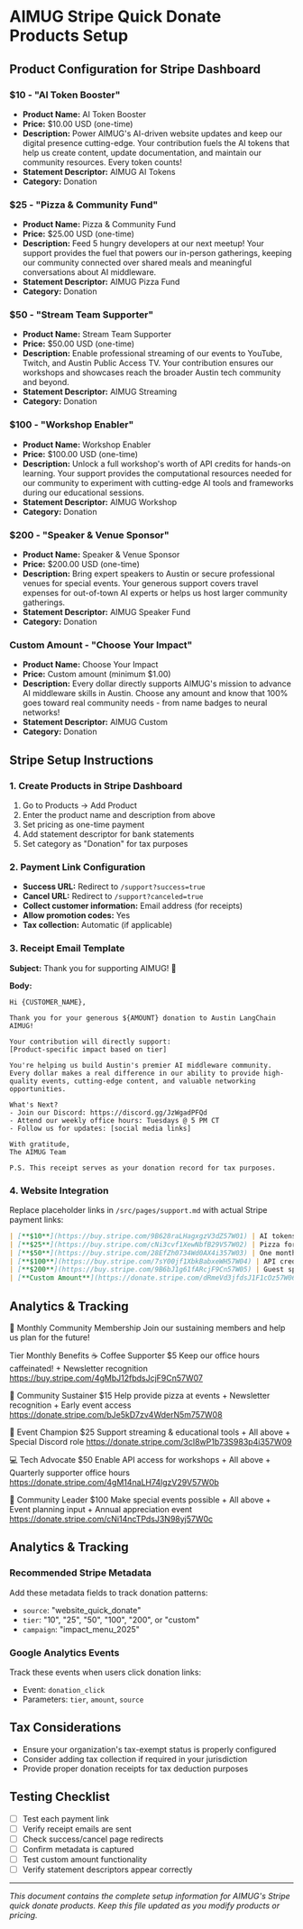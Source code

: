 # AIMUG Stripe Quick Donate Products Setup

## Product Configuration for Stripe Dashboard

### **$10 - "AI Token Booster"**
- **Product Name:** AI Token Booster
- **Price:** $10.00 USD (one-time)
- **Description:** Power AIMUG's AI-driven website updates and keep our digital presence cutting-edge. Your contribution fuels the AI tokens that help us create content, update documentation, and maintain our community resources. Every token counts!
- **Statement Descriptor:** AIMUG AI Tokens
- **Category:** Donation

### **$25 - "Pizza & Community Fund"**
- **Product Name:** Pizza & Community Fund
- **Price:** $25.00 USD (one-time)
- **Description:** Feed 5 hungry developers at our next meetup! Your support provides the fuel that powers our in-person gatherings, keeping our community connected over shared meals and meaningful conversations about AI middleware.
- **Statement Descriptor:** AIMUG Pizza Fund
- **Category:** Donation

### **$50 - "Stream Team Supporter"**
- **Product Name:** Stream Team Supporter
- **Price:** $50.00 USD (one-time)
- **Description:** Enable professional streaming of our events to YouTube, Twitch, and Austin Public Access TV. Your contribution ensures our workshops and showcases reach the broader Austin tech community and beyond.
- **Statement Descriptor:** AIMUG Streaming
- **Category:** Donation

### **$100 - "Workshop Enabler"**
- **Product Name:** Workshop Enabler
- **Price:** $100.00 USD (one-time)
- **Description:** Unlock a full workshop's worth of API credits for hands-on learning. Your support provides the computational resources needed for our community to experiment with cutting-edge AI tools and frameworks during our educational sessions.
- **Statement Descriptor:** AIMUG Workshop
- **Category:** Donation

### **$200 - "Speaker & Venue Sponsor"**
- **Product Name:** Speaker & Venue Sponsor
- **Price:** $200.00 USD (one-time)
- **Description:** Bring expert speakers to Austin or secure professional venues for special events. Your generous support covers travel expenses for out-of-town AI experts or helps us host larger community gatherings.
- **Statement Descriptor:** AIMUG Speaker Fund
- **Category:** Donation

### **Custom Amount - "Choose Your Impact"**
- **Product Name:** Choose Your Impact
- **Price:** Custom amount (minimum $1.00)
- **Description:** Every dollar directly supports AIMUG's mission to advance AI middleware skills in Austin. Choose any amount and know that 100% goes toward real community needs - from name badges to neural networks!
- **Statement Descriptor:** AIMUG Custom
- **Category:** Donation

## Stripe Setup Instructions

### 1. Create Products in Stripe Dashboard
1. Go to Products → Add Product
2. Enter the product name and description from above
3. Set pricing as one-time payment
4. Add statement descriptor for bank statements
5. Set category as "Donation" for tax purposes

### 2. Payment Link Configuration
- **Success URL:** Redirect to `/support?success=true`
- **Cancel URL:** Redirect to `/support?canceled=true`
- **Collect customer information:** Email address (for receipts)
- **Allow promotion codes:** Yes
- **Tax collection:** Automatic (if applicable)

### 3. Receipt Email Template
**Subject:** Thank you for supporting AIMUG! 🚀

**Body:**
```
Hi {CUSTOMER_NAME},

Thank you for your generous ${AMOUNT} donation to Austin LangChain AIMUG!

Your contribution will directly support:
[Product-specific impact based on tier]

You're helping us build Austin's premier AI middleware community. Every dollar makes a real difference in our ability to provide high-quality events, cutting-edge content, and valuable networking opportunities.

What's Next?
- Join our Discord: https://discord.gg/JzWgadPFQd
- Attend our weekly office hours: Tuesdays @ 5 PM CT
- Follow us for updates: [social media links]

With gratitude,
The AIMUG Team

P.S. This receipt serves as your donation record for tax purposes.
```

### 4. Website Integration
Replace placeholder links in `/src/pages/support.md` with actual Stripe payment links:

```markdown
| [**$10**](https://buy.stripe.com/9B628raLHagxgzV3dZ57W01) | AI tokens for website updates | ... |
| [**$25**](https://buy.stripe.com/cNi3cvf1XewNbfB29V57W02) | Pizza for 5 attendees | ... |
| [**$50**](https://buy.stripe.com/28EfZh0734Wd0AX4i357W03) | One month of streaming services | ... |
| [**$100**](https://buy.stripe.com/7sY00jf1XbkBabxeWH57W04) | API credits for a full workshop | ... |
| [**$200**](https://buy.stripe.com/9B6bJ1g61fARcjF9Cn57W05) | Guest speaker travel support | ... |
| [**Custom Amount**](https://donate.stripe.com/dRmeVd3jfdsJ1F1cOz57W06) | Your choice! | ... |
```
## Analytics & Tracking
🎯 Monthly Community Membership
Join our sustaining members and help us plan for the future!

Tier	Monthly	Benefits
☕ Coffee Supporter	$5	Keep our office hours caffeinated! + Newsletter recognition
https://buy.stripe.com/4gMbJ12fbdsJcjF9Cn57W07

🍕 Community Sustainer	$15	Help provide pizza at events + Newsletter recognition + Early event access
https://donate.stripe.com/bJe5kD7zv4WderN5m757W08

🎪 Event Champion	$25	Support streaming & educational tools + All above + Special Discord role
https://donate.stripe.com/3cI8wP1b73S983p4i357W09

💻 Tech Advocate	$50	Enable API access for workshops + All above + Quarterly supporter office hours
https://donate.stripe.com/4gM14naLH74lgzV29V57W0b

🌟 Community Leader	$100	Make special events possible + All above + Event planning input + Annual appreciation event
https://donate.stripe.com/cNi14ncTPdsJ3N98yj57W0c


## Analytics & Tracking

### Recommended Stripe Metadata
Add these metadata fields to track donation patterns:
- `source`: "website_quick_donate"
- `tier`: "10", "25", "50", "100", "200", or "custom"
- `campaign`: "impact_menu_2025"

### Google Analytics Events
Track these events when users click donation links:
- Event: `donation_click`
- Parameters: `tier`, `amount`, `source`

## Tax Considerations
- Ensure your organization's tax-exempt status is properly configured
- Consider adding tax collection if required in your jurisdiction
- Provide proper donation receipts for tax deduction purposes

## Testing Checklist
- [ ] Test each payment link
- [ ] Verify receipt emails are sent
- [ ] Check success/cancel page redirects
- [ ] Confirm metadata is captured
- [ ] Test custom amount functionality
- [ ] Verify statement descriptors appear correctly

---

*This document contains the complete setup information for AIMUG's Stripe quick donate products. Keep this file updated as you modify products or pricing.*

